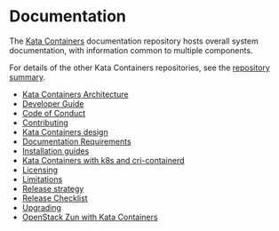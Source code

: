 # Documentation

The [Kata Containers](https://github.com/kata-containers)
documentation repository hosts overall system documentation, with information
common to multiple components.

For details of the other Kata Containers repositories, see the
[repository summary](https://github.com/kata-containers/kata-containers).

* [Kata Containers Architecture](architecture.md)
* [Developer Guide](Developer-Guide.md)
* [Code of Conduct](CODE_OF_CONDUCT.md)
* [Contributing](CONTRIBUTING.md)
* [Kata Containers design](./design/README.md)
* [Documentation Requirements](Documentation-Requirements.md)
* [Installation guides](./install/README.md)
* [Kata Containers with k8s and cri-containerd](./how-to/how-to-use-k8s-with-cri-containerd-and-kata.md)
* [Licensing](Licensing-strategy.md)
* [Limitations](Limitations.md)
* [Release strategy](Releases.md)
* [Release Checklist](Release-Checklist.md)
* [Upgrading](Upgrading.md)
* [OpenStack Zun with Kata Containers](zun/zun_kata.md)
